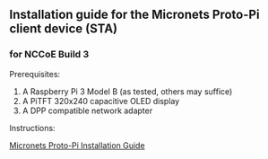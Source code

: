 ## Installation guide for the Micronets Proto-Pi client device (STA)

### for NCCoE Build 3

Prerequisites:

1. A Raspberry Pi 3 Model B (as tested, others may suffice)
2. A PiTFT 320x240 capacitive OLED display
3. A DPP compatible network adapter

Instructions:

[Micronets Proto-Pi Installation Guide](https://github.com/cablelabs/micronets-pi3/blob/nccoe-build-3/README.md#Installation)
